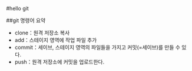 #hello git

##git 명령어 요약

- clone：원격 저장소 복사
- add：스테이지 영역에 작업 파일 추가
- commit：세이브, 스테이지 영역의 파일들을 가지고 커밋(=세이브)를 만들 수 있다.
- push：원격 저장소에 커밋을 업로드한다.